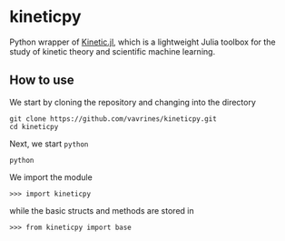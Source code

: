 # kineticpy

Python wrapper of [Kinetic.jl](https://github.com/vavrines/Kinetic.jl), which is a lightweight Julia toolbox for the study of kinetic theory and scientific machine learning.

## How to use
We start by cloning the repository and changing into the directory
    
    git clone https://github.com/vavrines/kineticpy.git
    cd kineticpy
    
Next, we start `python`
    
    python

We import the module
    
    >>> import kineticpy

while the basic structs and methods are stored in 

    >>> from kineticpy import base
